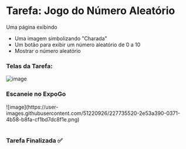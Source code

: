 # Tarefa: Jogo do Número Aleatório

Uma página exibindo
  - Uma imagem simbolizando "Charada"
  - Um botão para exibir um número aleatório de 0 a 10
  - Mostrar o número aleatório

<h3>Telas da Tarefa:</h3>

![image](https://user-images.githubusercontent.com/51220926/226153923-184493ee-bdd7-471d-a1f7-ae1faaa70cda.png)

<h3>Escaneie no ExpoGo</h3>
![image](https://user-images.githubusercontent.com/51220926/227735520-2e53a390-0371-4b58-b8fa-cf1bd7dc8f1e.png)

#
<h3>Tarefa Finalizada ✅</h3>

